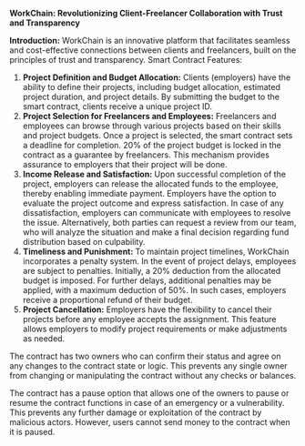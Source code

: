 ﻿**WorkChain: Revolutionizing Client-Freelancer Collaboration with Trust and Transparency**

**Introduction:**
WorkChain is an innovative platform that facilitates seamless and cost-effective connections between clients and freelancers, built on the principles of trust and transparency. Smart Contract Features:

1. **Project Definition and Budget Allocation:**
   Clients (employers) have the ability to define their projects, including budget allocation, estimated project duration, and project details. By submitting the budget to the smart contract, clients receive a unique project ID.
1. **Project Selection for Freelancers and Employees:**
   Freelancers and employees can browse through various projects based on their skills and project budgets. Once a project is selected, the smart contract sets a deadline for completion. 20% of the project budget is locked in the contract as a guarantee by freelancers. This mechanism provides assurance to employers that their project will be done.
1. **Income Release and Satisfaction:**
   Upon successful completion of the project, employers can release the allocated funds to the employee, thereby enabling immediate payment. Employers have the option to evaluate the project outcome and express satisfaction. In case of any dissatisfaction, employers can communicate with employees to resolve the issue. Alternatively, both parties can request a review from our team, who will analyze the situation and make a final decision regarding fund distribution based on culpability.
1. **Timeliness and Punishment:**
   To maintain project timelines, WorkChain incorporates a penalty system. In the event of project delays, employees are subject to penalties. Initially, a 20% deduction from the allocated budget is imposed. For further delays, additional penalties may be applied, with a maximum deduction of 50%. In such cases, employers receive a proportional refund of their budget.
1. **Project Cancellation:**
   Employers have the flexibility to cancel their projects before any employee accepts the assignment. This feature allows employers to modify project requirements or make adjustments as needed.

The contract has two owners who can confirm their status and agree on any changes to the contract state or logic. This prevents any single owner from changing or manipulating the contract without any checks or balances.

The contract has a pause option that allows one of the owners to pause or resume the contract functions in case of an emergency or a vulnerability. This prevents any further damage or exploitation of the contract by malicious actors. However, users cannot send money to the contract when it is paused.

